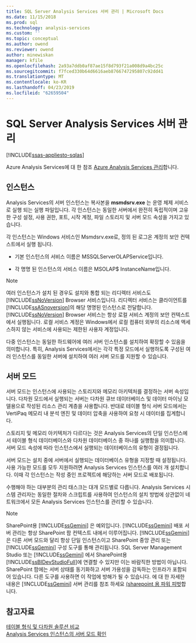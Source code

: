 ```yaml
---
title: SQL Server Analysis Services 서버 관리 | Microsoft Docs
ms.date: 11/15/2018
ms.prod: sql
ms.technology: analysis-services
ms.custom: ''
ms.topic: conceptual
ms.author: owend
ms.reviewer: owend
author: minewiskan
manager: kfile
ms.openlocfilehash: 2a93a7ddb0af87ae15f8d793f21a008d9a4bc25c
ms.sourcegitcommit: f7fced330b64d6616aeb8766747295807c92dd41
ms.translationtype: MT
ms.contentlocale: ko-KR
ms.lasthandoff: 04/23/2019
ms.locfileid: "62659504"
---
```

# <a name="sql-server-analysis-services-server-management"></a>SQL Server Analysis Services 서버 관리
[!INCLUDE[ssas-appliesto-sqlas](../../includes/ssas-appliesto-sqlas.md)]

Azure Analysis Services에 대 한 참조 [Azure Analysis Services 관리](https://docs.microsoft.com/azure/analysis-services/analysis-services-manage)합니다.

## <a name="instances"></a>인스턴스

  Analysis Services의 서버 인스턴스는 복사본을 **msmdsrv.exe** 는 운영 체제 서비스로 실행 되는 실행 파일입니다. 각 인스턴스는 동일한 서버에서 완전히 독립적이며 고유한 구성 설정, 사용 권한, 포트, 시작 계정, 파일 스토리지 및 서버 모드 속성을 가지고 있습니다.  
  
 각 인스턴스는 Windows 서비스인 Msmdsrv.exe로, 정의 된 로그온 계정의 보안 컨텍스트에서 실행 됩니다.  
  
-   기본 인스턴스의 서비스 이름은 MSSQLServerOLAPService입니다.  
  
-   각 명명 된 인스턴스의 서비스 이름은 MSOLAP$ InstanceName입니다.  
  
> [!NOTE]  
>  여러 인스턴스가 설치 된 경우도 설치와 통합 되는 리디렉터 서비스도 [!INCLUDE[ssNoVersion](../../includes/ssnoversion-md.md)] Browser 서비스입니다. 리디렉터 서비스는 클라이언트를 [!INCLUDE[ssASnoversion](../../includes/ssasnoversion-md.md)]의 해당 명명된 인스턴스로 전달합니다. [!INCLUDE[ssNoVersion](../../includes/ssnoversion-md.md)] Browser 서비스는 항상 로컬 서비스 계정의 보안 컨텍스트에서 실행됩니다. 로컬 서비스 계정은 Windows에서 로컬 컴퓨터 외부의 리소스에 액세스하지 않는 서비스에 사용되는 제한된 사용자 계정입니다.  
  
 다중 인스턴스는 동일한 하드웨어에 여러 서버 인스턴스를 설치하여 확장할 수 있음을 의미합니다. 특히, Analysis Services에서는 각각 특정 모드에서 실행하도록 구성된 여러 인스턴스를 동일한 서버에 설치하여 여러 서버 모드를 지원할 수 있습니다.  

## <a name="server-mode"></a>서버 모드
  
 서버 모드는 인스턴스에 사용되는 스토리지와 메모리 아키텍처를 결정하는 서버 속성입니다. 다차원 모드에서 실행되는 서버는 다차원 큐브 데이터베이스 및 데이터 마이닝 모델용으로 작성된 리소스 관리 계층을 사용합니다. 반대로 테이블 형식 서버 모드에서는 VertiPaq 메모리 내 분석 엔진 및 데이터 압축을 사용하여 요청 시 데이터를 집계합니다.  
  
 스토리지 및 메모리 아키텍처가 다르다는 것은 Analysis Services의 단일 인스턴스에서 테이블 형식 데이터베이스와 다차원 데이터베이스 중 하나를 실행함을 의미합니다. 서버 모드 속성에 따라 인스턴스에서 실행되는 데이터베이스의 유형이 결정됩니다.  
  
 서버 모드는 설치 중에 서버에서 실행되는 데이터베이스 유형을 지정할 때 설정됩니다. 사용 가능한 모드를 모두 지원하려면 Analysis Services 인스턴스를 여러 개 설치합니다. 이때 각 인스턴스는 작성 중인 프로젝트에 해당하는 서버 모드로 배포됩니다.  
  
 수행해야 하는 대부분의 관리 태스크는 대개 모드별로 다릅니다. Analysis Services 시스템 관리자는 동일한 절차와 스크립트를 사용하여 인스턴스의 설치 방법에 상관없이 네트워크에서 모든 Analysis Services 인스턴스를 관리할 수 있습니다.  
  
> [!NOTE]  
>  SharePoint용 [!INCLUDE[ssGemini](../../includes/ssgemini-md.md)] 은 예외입니다. [!INCLUDE[ssGemini](../../includes/ssgemini-md.md)] 배포 서버 관리는 항상 SharePoint 팜 컨텍스트 내에서 이루어집니다. [!INCLUDE[ssGemini](../../includes/ssgemini-md.md)] 은 다른 서버 모드와 달리 항상 단일 인스턴스이고 SharePoint 중앙 관리 또는 [!INCLUDE[ssGemini](../../includes/ssgemini-md.md)] 구성 도구를 통해 관리됩니다. SQL Server Management Studio 또는 [!INCLUDE[ssGemini](../../includes/ssgemini-md.md)] 에서 SharePoint용 [!INCLUDE[ssBIDevStudioFull](../../includes/ssbidevstudiofull-md.md)]에 연결할 수 있지만 이는 바람직한 방법이 아닙니다. SharePoint 팜에는 서버 상태를 동기화하고 서버 가용성을 감독하는 인프라가 포함되어 있습니다. 다른 도구를 사용하면 이 작업에 방해가 될 수 있습니다. 에 대 한 자세한 내용은 [!INCLUDE[ssGemini](../../includes/ssgemini-md.md)] 서버 관리를 참조 하세요 [&#40;sharepoint 용 파워 피벗](../../analysis-services/power-pivot-sharepoint/power-pivot-for-sharepoint-ssas.md)합니다.  
  
  
  
## <a name="see-also"></a>참고자료  
 [테이블 형식 및 다차원 솔루션 비교](../../analysis-services/comparing-tabular-and-multidimensional-solutions-ssas.md)   
 [Analysis Services 인스턴스의 서버 모드 확인](../../analysis-services/instances/determine-the-server-mode-of-an-analysis-services-instance.md)  
  
  
